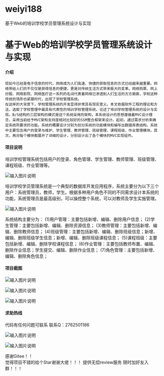 # weiyi188
基于Web的培训学校学员管理系统设计与实现


# 基于Web的培训学校学员管理系统设计与实现

#### 介绍
   

    现如今已经是电子信息的时代，网络成为人们高速、快捷的获取信息的方式已经越来越重要。网络带给人们的不仅仅是获得信息的便捷，更是对传统生活方式带来极大的变革。网络购票、网上炒股、网络影院、网络医疗这一系列的名词代表着网络已渗透到人们生活的方方面面，学校这种传统的场所也紧跟时代，出现了学校管理系统。
    在这样的大背景下，学校管理系统的开发显得非常具有现实意义。本文依据软件工程的理论和方法，选取了学校管理中最具有代表性的培训学校管理系统，论述了培训学校管理系统的设计与实现。B/S结构的三层架构的模式是这个系统采用的架构，本系统设计的思想遵循着MVC设计理念，采用当前给予MVC架构支持度相对比较好的SSM整合框架来设计。起初，通过需求分析来确定系统所要求的功能。系统的概要设计分别为划分系统的功能模块和编写出数据库表结构。系统中主要包含用户的登录与维护、学生管理、教师管理、班级管理、课程班级、作业管理模块。其次，再对每个模块都展开了详细的设计，分别设计出了各个模块的MVC实现组件。




#### 项目说明


  培训学校管理系统包括用户的登录、角色管理、学生管理、教师管理、班级管理、课程班级、作业管理等。

![输入图片说明](https://images.gitee.com/uploads/images/2021/1027/001015_2b042dd0_8650135.png "屏幕截图.png")

培训学校学员管理系统是一个典型的数据库开发应用程序，系统主要分为以下三个用户：系统管理员，教师，学生。根据多种用户角色不同的不同需求设计本系统的功能，系统管理员是最高级别，可以操控整个系统，可以对教师及学生实施管理。


![输入图片说明](https://images.gitee.com/uploads/images/2021/1027/001033_4d657f73_8650135.png "屏幕截图.png")

系统结构主要分为：
(1)用户管理：主要包括新增、编辑、删除用户信息；
(2)学生管理：主要包括新增、编辑、删除资源信息；
(3)教师管理：主要包括新增、编辑、删除教师信息；
(4)班级管理：主要包括新增、编辑、删除班级信息；新增、编辑、删除班级学生信息；新增、编辑、删除班级课程信息；
(5)课程班级：主要包括新增、编辑、删除学校课程信息；
(6)作业管理：主要包括教师布置、编辑、删除作业信息；学生提交、编辑、删除作业信息；
(7)角色管理：主要包括新增、编辑、删除角色信息；



#### 项目截图

![输入图片说明](https://images.gitee.com/uploads/images/2021/1027/001101_9e4ef7ef_8650135.png "屏幕截图.png")

![输入图片说明](https://images.gitee.com/uploads/images/2021/1027/001149_d95aed5c_8650135.png "屏幕截图.png")

![输入图片说明](https://images.gitee.com/uploads/images/2021/1027/001204_01b42f0e_8650135.png "屏幕截图.png")


#### 求助热线




代码有任何问题可联系
联系Q：2762501186

                            
![输入图片说明](https://images.gitee.com/uploads/images/2020/1119/003728_cd598bb9_4865385.jpeg "微信.jpg")       

![输入图片说明](https://images.gitee.com/uploads/images/2021/1026/221249_847cb212_8650135.png "屏幕截图.png")


    

感谢Gitee！！  
觉得项目不错的给个Star谢谢大佬！！！
提供无偿review服务
限时加好友入群！！！
